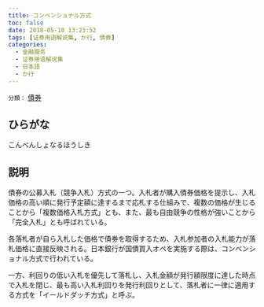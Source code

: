 ```yaml
---
title: コンベンショナル方式
toc: false
date: 2018-05-18 13:23:52
tags: [证券用语解说集, か行, 債券]
categories:
  - 金融服务
  - 证券用语解说集
  - 日本語
  - か行
---
```


`分類：` [債券](/tags/債券/)

## ひらがな

こんべんしょなるほうしき

## 説明

債券の公募入札（競争入札）方式の一つ。入札者が購入債券価格を提示し、入札価格の高い順に発行予定額に達するまで応札する仕組みで、複数の価格が生じることから「複数価格入札方式」とも、また、最も自由競争の性格が強いことから「完全入札」とも呼ばれている。

各落札者が自ら入札した価格で債券を取得するため、入札参加者の入札能力が落札価格に直接反映される。日本銀行が国債買入オペを実施する際は、コンベンショナル方式で行われている。

一方、利回りの低い入札を優先して落札し、入札金額が発行額限度に達した時点で入札を閉じ、最も高い入札利回りを発行利回りとして、落札者に一律に適用する方式を「イールドダッチ方式」と呼ぶ。
